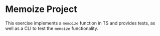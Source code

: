# Memoize Project

This exercise implements a `memoize` function in TS and provides tests, as well as a CLI to test the `memoize` functionality.




